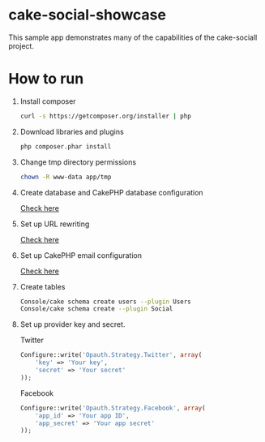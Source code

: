cake-social-showcase
====================

This sample app demonstrates many of the capabilities of the cake-sociall project.

How to run
====================

1. Install composer

	```bash
	curl -s https://getcomposer.org/installer | php
	```
	
2. Download libraries and plugins

	```bash
	php composer.phar install
	```
	
3. Change tmp directory permissions

	```bash
	chown -R www-data app/tmp
	```
	
4. Create database and CakePHP database configuration
	
	[Check here](http://book.cakephp.org/2.0/en/getting-started.html#blog-tutorial)
	
5. Set up URL rewriting

	[Check here](http://book.cakephp.org/2.0/en/installation/url-rewriting.html)

6. Set up CakePHP email configuration

	[Check here](http://book.cakephp.org/2.0/en/core-utility-libraries/email.html)
	

7. Create tables

	```bash
	Console/cake schema create users --plugin Users
	Console/cake schema create --plugin Social
	```

8. Set up provider key and secret.

	Twitter
	```php
	Configure::write('Opauth.Strategy.Twitter', array(
        'key' => 'Your key',
        'secret' => 'Your secret'
	));
	```

	Facebook
	```php
	Configure::write('Opauth.Strategy.Facebook', array(
        'app_id' => 'Your app ID',
        'app_secret' => 'Your app secret'
	));
	```
	
